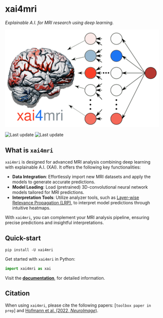 # xai4mri

*Explainable A.I. for MRI research using deep learning.*

![xai4mri logo](xai4mri.svg)

![Last update](https://img.shields.io/badge/last_update-Sep_27,_2024-green)
![Last update](https://img.shields.io/badge/version-v.0.0.1-blue)

## What is `xai4mri`

`xai4mri` is designed for advanced MRI analysis combining deep learning with explainable A.I. (XAI).
It offers the following key functionalities:

- **Data Integration**: Effortlessly import new MRI datasets and apply the models to generate accurate predictions.
- **Model Loading**: Load (pretrained) 3D-convolutional neural network models tailored for MRI predictions.
- **Interpretation Tools**: Utilize analyzer tools,
such as [Layer-wise Relevance Propagation (LRP)](https://doi.org/10.1038/s41467-019-08987-4),
to interpret model predictions through intuitive heatmaps.

With `xai4mri`, you can complement your MRI analysis pipeline, ensuring precise predictions and
insightful interpretations.

## Quick-start

```shell
pip install -U xai4mri
```

Get started with `xai4mri` in Python:

```python
import xai4mri as xai
```

Visit the [**documentation**](https://shescher.github.io/xai4mri/overview), for detailed information.

## Citation

When using `xai4mri`, please cite the following papers:
[`toolbox paper in prep`] and [Hofmann et al. (2022, *NeuroImage*)](https://doi.org/10.1016/j.neuroimage.2022.119504).

